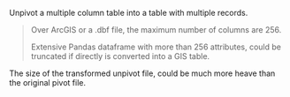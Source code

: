 Unpivot a multiple column table into a table with multiple records.

> Over ArcGIS or a .dbf file, the maximum number of columns are 256. 
> 
> Extensive Pandas dataframe with more than 256 attributes, could be truncated if directly is converted into a GIS table.

The size of the transformed unpivot file, could be much more heave than the original pivot file. 